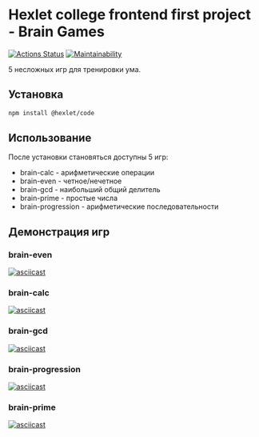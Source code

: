 # Hexlet college frontend first project - Brain Games
[![Actions Status](https://github.com/khooj/frontend-project-44/workflows/hexlet-check/badge.svg)](https://github.com/khooj/frontend-project-44/actions)
[![Maintainability](https://api.codeclimate.com/v1/badges/7a2c94de3b01260b77a7/maintainability)](https://codeclimate.com/github/khooj/frontend-project-44/maintainability)

5 несложных игр для тренировки ума.

## Установка
```sh
npm install @hexlet/code
```

## Использование
После установки становяться доступны 5 игр:
- brain-calc - арифметические операции
- brain-even - четное/нечетное
- brain-gcd - наибольший общий делитель
- brain-prime - простые числа
- brain-progression - арифметические последовательности

## Демонстрация игр
### brain-even
[![asciicast](https://asciinema.org/a/NMAFofYmlh4l0B6xgcUqPLlCS.svg)](https://asciinema.org/a/NMAFofYmlh4l0B6xgcUqPLlCS)

### brain-calc
[![asciicast](https://asciinema.org/a/0QwUw36q2AzCHX19TiClBgWtd.svg)](https://asciinema.org/a/0QwUw36q2AzCHX19TiClBgWtd)

### brain-gcd
[![asciicast](https://asciinema.org/a/vIKCGXBBFhRXAvGPqbJwyRJXL.svg)](https://asciinema.org/a/vIKCGXBBFhRXAvGPqbJwyRJXL)

### brain-progression
[![asciicast](https://asciinema.org/a/ejxw5JN7QDpoZxGECludSH1HV.svg)](https://asciinema.org/a/ejxw5JN7QDpoZxGECludSH1HV)

### brain-prime
[![asciicast](https://asciinema.org/a/F75pt8perhU8ygdCPBUDZyRQe.svg)](https://asciinema.org/a/F75pt8perhU8ygdCPBUDZyRQe)
